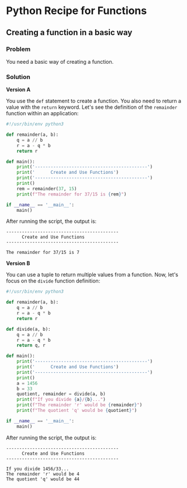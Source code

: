 # Python Recipe for Functions

## Creating a function in a basic way

### Problem

You need a basic way of creating a function.

### Solution

**Version A**

You use the `def` statement to create a function. You also need to 
return a value with the `return` keyword. Let's see the definition of 
the `remainder` function within an application:

```python
#!/usr/bin/env python3

def remainder(a, b):
    q = a // b
    r = a - q * b
    return r

def main():
    print('-------------------------------------------')
    print('      Create and Use Functions')
    print('-------------------------------------------')
    print()
    rem = remainder(37, 15)
    print(f"The remainder for 37/15 is {rem}")

if __name__ == '__main__':
    main()
```

After running the script, the output is:

```
-------------------------------------------
      Create and Use Functions
-------------------------------------------

The remainder for 37/15 is 7
```

**Version B**

You can use a tuple to return multiple values from a function. Now, 
let's focus on the `divide` function definition:

```python
#!/usr/bin/env python3

def remainder(a, b):
    q = a // b
    r = a - q * b
    return r

def divide(a, b):
    q = a // b
    r = a - q * b
    return q, r

def main():
    print('-------------------------------------------')
    print('      Create and Use Functions')
    print('-------------------------------------------')
    print()
    a = 1456
    b = 33
    quotient, remainder = divide(a, b)
    print(f"If you divide {a}/{b}...")
    print(f"The remainder 'r' would be {remainder}")
    print(f"The quotient 'q' would be {quotient}")

if __name__ == '__main__':
    main()
```

After running the script, the output is:

```
-------------------------------------------
      Create and Use Functions
-------------------------------------------

If you divide 1456/33...
The remainder 'r' would be 4
The quotient 'q' would be 44
```
